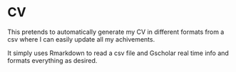 # CV

This pretends to automatically generate my CV in different formats from a csv where I can easily update all my achivements.  

It simply uses Rmarkdown to read a csv file and Gscholar real time info and formats everything as desired. 
